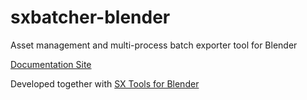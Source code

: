# sxbatcher-blender
Asset management and multi-process batch exporter tool for Blender

[Documentation Site](https://www.notion.so/secretexit/SX-Batcher-for-Blender-Documentation-f059e9e8f2694fc99207f0381ccd4688)

Developed together with [SX Tools for Blender](https://www.notion.so/SX-Tools-for-Blender-Documentation-9ad98e239f224624bf98246822a671a6)
